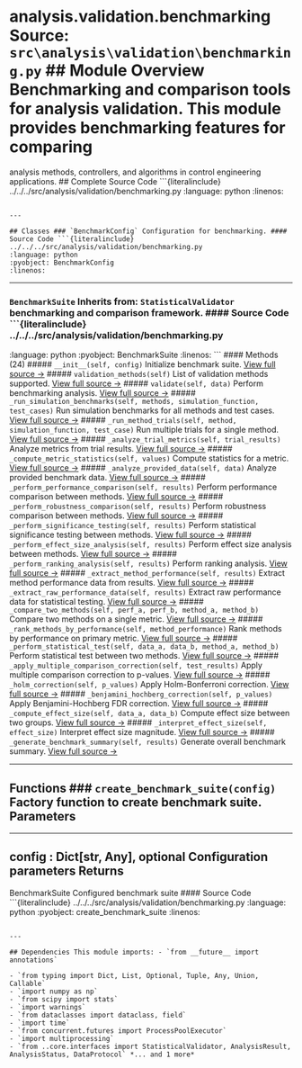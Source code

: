# analysis.validation.benchmarking **Source:** `src\analysis\validation\benchmarking.py` ## Module Overview Benchmarking and comparison tools for analysis validation. This module provides benchmarking features for comparing

analysis methods, controllers, and algorithms in control engineering applications. ## Complete Source Code ```{literalinclude} ../../../src/analysis/validation/benchmarking.py
:language: python
:linenos:
```

---

## Classes ### `BenchmarkConfig` Configuration for benchmarking. #### Source Code ```{literalinclude} ../../../src/analysis/validation/benchmarking.py
:language: python
:pyobject: BenchmarkConfig
:linenos:
```

---

### `BenchmarkSuite` **Inherits from:** `StatisticalValidator` benchmarking and comparison framework. #### Source Code ```{literalinclude} ../../../src/analysis/validation/benchmarking.py

:language: python
:pyobject: BenchmarkSuite
:linenos:
``` #### Methods (24) ##### `__init__(self, config)` Initialize benchmark suite. [View full source →](#method-benchmarksuite-__init__) ##### `validation_methods(self)` List of validation methods supported. [View full source →](#method-benchmarksuite-validation_methods) ##### `validate(self, data)` Perform benchmarking analysis. [View full source →](#method-benchmarksuite-validate) ##### `_run_simulation_benchmarks(self, methods, simulation_function, test_cases)` Run simulation benchmarks for all methods and test cases. [View full source →](#method-benchmarksuite-_run_simulation_benchmarks) ##### `_run_method_trials(self, method, simulation_function, test_case)` Run multiple trials for a single method. [View full source →](#method-benchmarksuite-_run_method_trials) ##### `_analyze_trial_metrics(self, trial_results)` Analyze metrics from trial results. [View full source →](#method-benchmarksuite-_analyze_trial_metrics) ##### `_compute_metric_statistics(self, values)` Compute statistics for a metric. [View full source →](#method-benchmarksuite-_compute_metric_statistics) ##### `_analyze_provided_data(self, data)` Analyze provided benchmark data. [View full source →](#method-benchmarksuite-_analyze_provided_data) ##### `_perform_performance_comparison(self, results)` Perform performance comparison between methods. [View full source →](#method-benchmarksuite-_perform_performance_comparison) ##### `_perform_robustness_comparison(self, results)` Perform robustness comparison between methods. [View full source →](#method-benchmarksuite-_perform_robustness_comparison) ##### `_perform_significance_testing(self, results)` Perform statistical significance testing between methods. [View full source →](#method-benchmarksuite-_perform_significance_testing) ##### `_perform_effect_size_analysis(self, results)` Perform effect size analysis between methods. [View full source →](#method-benchmarksuite-_perform_effect_size_analysis) ##### `_perform_ranking_analysis(self, results)` Perform ranking analysis. [View full source →](#method-benchmarksuite-_perform_ranking_analysis) ##### `_extract_method_performance(self, results)` Extract method performance data from results. [View full source →](#method-benchmarksuite-_extract_method_performance) ##### `_extract_raw_performance_data(self, results)` Extract raw performance data for statistical testing. [View full source →](#method-benchmarksuite-_extract_raw_performance_data) ##### `_compare_two_methods(self, perf_a, perf_b, method_a, method_b)` Compare two methods on a single metric. [View full source →](#method-benchmarksuite-_compare_two_methods) ##### `_rank_methods_by_performance(self, method_performance)` Rank methods by performance on primary metric. [View full source →](#method-benchmarksuite-_rank_methods_by_performance) ##### `_perform_statistical_test(self, data_a, data_b, method_a, method_b)` Perform statistical test between two methods. [View full source →](#method-benchmarksuite-_perform_statistical_test) ##### `_apply_multiple_comparison_correction(self, test_results)` Apply multiple comparison correction to p-values. [View full source →](#method-benchmarksuite-_apply_multiple_comparison_correction) ##### `_holm_correction(self, p_values)` Apply Holm-Bonferroni correction. [View full source →](#method-benchmarksuite-_holm_correction) ##### `_benjamini_hochberg_correction(self, p_values)` Apply Benjamini-Hochberg FDR correction. [View full source →](#method-benchmarksuite-_benjamini_hochberg_correction) ##### `_compute_effect_size(self, data_a, data_b)` Compute effect size between two groups. [View full source →](#method-benchmarksuite-_compute_effect_size) ##### `_interpret_effect_size(self, effect_size)` Interpret effect size magnitude. [View full source →](#method-benchmarksuite-_interpret_effect_size) ##### `_generate_benchmark_summary(self, results)` Generate overall benchmark summary. [View full source →](#method-benchmarksuite-_generate_benchmark_summary)

---

## Functions ### `create_benchmark_suite(config)` Factory function to create benchmark suite. Parameters
----------
config : Dict[str, Any], optional Configuration parameters Returns
-------
BenchmarkSuite Configured benchmark suite #### Source Code ```{literalinclude} ../../../src/analysis/validation/benchmarking.py
:language: python
:pyobject: create_benchmark_suite
:linenos:
```

---

## Dependencies This module imports: - `from __future__ import annotations`

- `from typing import Dict, List, Optional, Tuple, Any, Union, Callable`
- `import numpy as np`
- `from scipy import stats`
- `import warnings`
- `from dataclasses import dataclass, field`
- `import time`
- `from concurrent.futures import ProcessPoolExecutor`
- `import multiprocessing`
- `from ..core.interfaces import StatisticalValidator, AnalysisResult, AnalysisStatus, DataProtocol` *... and 1 more*
